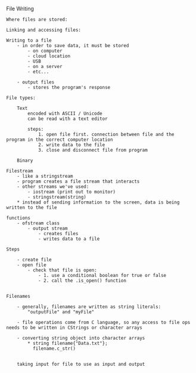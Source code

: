 File Writing 

    Where files are stored:
    
    Linking and accessing files:

    Writing to a file
        - in order to save data, it must be stored
            - on computer
            - cloud location
            - USB
            - on a server
            - etc...

        - output files
            - stores the program's response

    File types:

        Text
            encoded with ASCII / Unicode
            can be read with a text editor

            steps:
                1. open file first. connection between file and the program in the correct computer location
                2. write data to the file
                3. close and disconnect file from program

        Binary

    Filestream 
        - like a stringstream
        - program creates a file stream that interacts 
        - other streams we've used:
            - iostream (print out to monitor)
            - stringstream(string) 
        * instead of sending information to the screen, data is being written to the file 

    functions
        - ofstream class 
            - output stream
                - creates files
                - writes data to a file

    Steps

        - create file
        - open file 
            - check that file is open:
                - 1. use a conditional boolean for true or false
                - 2. call the .is_open() function


    Filenames 

        - generally, filenames are written as string literals:
            "outputFile" and "myFile"

        - file operations come from C language, so any access to file ops needs to be written in CStrings or character arrays

        - converting string object into character arrays
            * string filename{"Data.txt"}; 
              filename.c_str()


        taking input for file to use as input and output 
        
